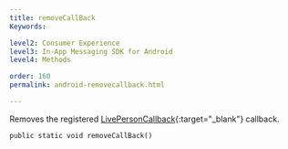 ```yaml
---
title: removeCallBack
Keywords:

level2: Consumer Experience
level3: In-App Messaging SDK for Android
level4: Methods

order: 160
permalink: android-removecallback.html

---
```


Removes the registered [LivePersonCallback](android-callbacks-index.html){:target="_blank"} callback.

`public static void removeCallBack()`